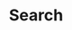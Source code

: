 ---
title: "Search"
placeholder: Search this website with full text fuzzy search ...
layout: "search"
---